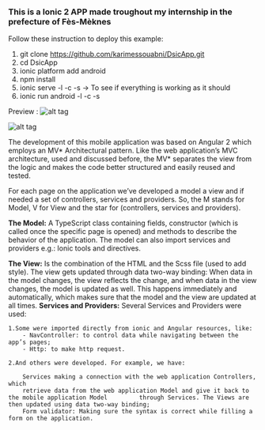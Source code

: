 ### This is a Ionic 2 APP made troughout my internship in the prefecture of Fès-Mèknes ##

Follow these instruction to deploy this example:

1. git clone https://github.com/karimessouabni/DsicApp.git
2. cd DsicApp
3. ionic platform add android
4. npm install
5. ionic serve -l -c -s -> To see if everything is working as it should
6. ionic run android -l -c -s 



Preview : 
![alt tag](http://farm9.staticflickr.com/8277/30130058730_b38be8dbe3_b.jpg)

 
![alt tag](http://farm9.staticflickr.com/8418/29796203194_fed95a26e0_b.jpg)



The development of this mobile application was based on Angular 2 which employs an MV* Architectural pattern. Like the web application’s MVC architecture, used and discussed before, the MV* separates the view from the logic and makes the code better structured and easily reused and tested.

For each page on the application we’ve developed a model a view and if needed a set of controllers, services and providers. So, the M stands for Model, V for View and the star for (controllers, services and providers).

**The Model:**
A TypeScript class containing fields, constructor (which is called once the specific page is
opened) and methods to describe the behavior of the application. The model can also import
services and providers e.g.: Ionic tools and directives.

**The View:**
Is the combination of the HTML and the Scss file (used to add style). The view gets updated
through data two-way binding: When data in the model changes, the view reflects the change,
and when data in the view changes, the model is updated as well. This happens immediately
and automatically, which makes sure that the model and the view are updated at all times.
**Services and Providers:**
Several Services and Providers were used:


	1.Some were imported directly from ionic and Angular resources, like:
		- NavController: to control data while navigating between the app’s pages;
		- Http: to make http request.
	
    2.And others were developed. For example, we have:

		Services making a connection with the web application Controllers, which
		retrieve data from the web application Model and give it back to the mobile application Model 		  through Services. The Views are then updated using data two-way binding;
		Form validator: Making sure the syntax is correct while filling a form on the application.
